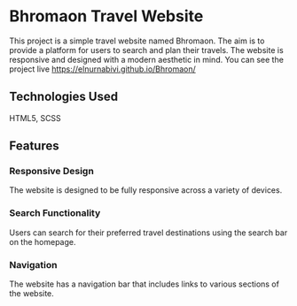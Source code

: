 # Bhromaon Travel Website
This project is a simple travel website named Bhromaon. The aim is to provide a platform for users to search and plan their travels. The website is responsive and designed with a modern aesthetic in mind.
You can see the project live https://elnurnabivi.github.io/Bhromaon/

## Technologies Used
HTML5,
SCSS

## Features
### Responsive Design
The website is designed to be fully responsive across a variety of devices.

### Search Functionality
Users can search for their preferred travel destinations using the search bar on the homepage.

### Navigation
The website has a navigation bar that includes links to various sections of the website.
